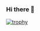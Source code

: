 ### Hi there 👋

[![trophy](https://github-profile-trophy.vercel.app/?username=MaevaWolff)](https://github.com/ryo-ma/github-profile-trophy)

<!--
**Nstampfli/Nstampfli** is a ✨ _special_ ✨ repository because its `README.md` (this file) appears on your GitHub profile.

Here are some ideas to get you started:

- 🔭 I’m currently working on ...
- 🌱 I’m currently learning ...
- 👯 I’m looking to collaborate on ...
- 🤔 I’m looking for help with ...
- 💬 Ask me about ...
- 📫 How to reach me: ...
- 😄 Pronouns: ...
- ⚡ Fun fact: ...
-->

